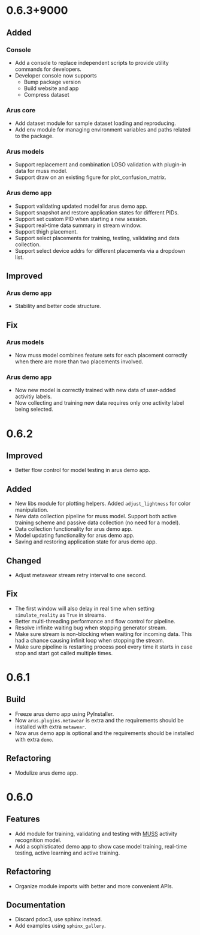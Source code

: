 # 0.6.3+9000

## Added

### Console

- Add a console to replace independent scripts to provide utility commands for developers.
- Developer console now supports
    - Bump package version
    - Build website and app
    - Compress dataset

### Arus core

- Add dataset module for sample dataset loading and reproducing.
- Add env module for managing environment variables and paths related to the package.

### Arus models

- Support replacement and combination LOSO validation with plugin-in data for muss model.
- Support draw on an existing figure for plot_confusion_matrix.

### Arus demo app

- Support validating updated model for arus demo app.
- Support snapshot and restore application states for different PIDs.
- Support set custom PID when starting a new session.
- Support real-time data summary in stream window.
- Support thigh placement.
- Support select placements for training, testing, validating and data collection.
- Support select device addrs for different placements via a dropdown list.

## Improved

### Arus demo app

- Stability and better code structure.

## Fix

### Arus models

- Now muss model combines feature sets for each placement correctly when there are more than two placements involved.

### Arus demo app

- Now new model is correctly trained with new data of user-added activitiy labels.
- Now collecting and training new data requires only one activity label being selected.

# 0.6.2

## Improved

- Better flow control for model testing in arus demo app.

## Added

- New libs module for plotting helpers. Added `adjust_lightness` for color manipulation.
- New data collection pipeline for muss model. Support both active training scheme and passive data collection (no need for a model).
- Data collection functionality for arus demo app.
- Model updating functionality for arus demo app.
- Saving and restoring application state for arus demo app.

## Changed

- Adjust metawear stream retry interval to one second.

## Fix

- The first window will also delay in real time when setting `simulate_reality` as `True` in streams.
- Better multi-threading performance and flow control for pipeline.
- Resolve infinite waiting bug when stopping generator stream.
- Make sure stream is non-blocking when waiting for incoming data. This had a chance causing infinit loop when stopping the stream.
- Make sure pipeline is restarting process pool every time it starts in case stop and start got called multiple times.

# 0.6.1

## Build

- Freeze arus demo app using PyInstaller.
- Now `arus.plugins.metawear` is extra and the requirements should be installed with extra `metawear`.
- Now arus demo app is optional and the requirements should be installed with extra `demo`.

## Refactoring

- Modulize arus demo app.

# 0.6.0

## Features

- Add module for training, validating and testing with [MUSS](https://qutang.github.io/MUSS/) activity recognition model.
- Add a sophisticated demo app to show case model training, real-time testing, active learning and active training.

## Refactoring

- Organize module imports with better and more convenient APIs.

## Documentation

- Discard pdoc3, use sphinx instead.
- Add examples using `sphinx_gallery`.
